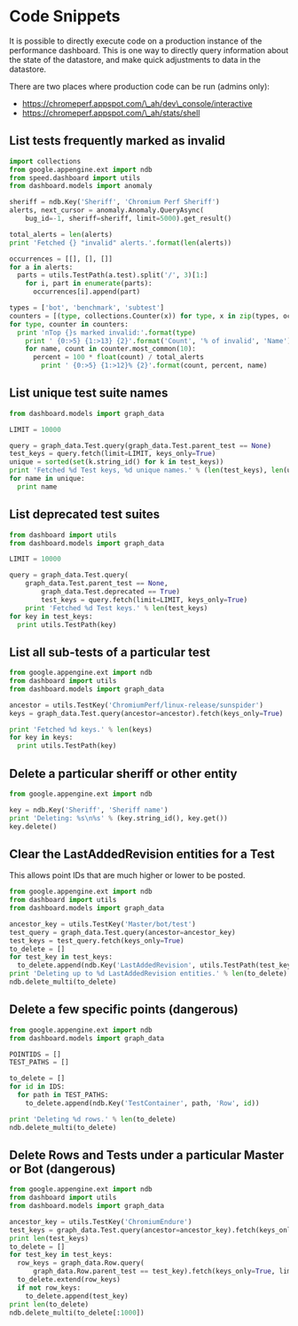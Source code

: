 # Code Snippets

It is possible to directly execute code on a production instance of the performance dashboard. This is one way to directly query information about the state of the datastore, and make quick adjustments to data in the datastore.

There are two places where production code can be run (admins only):

 - https://chromeperf.appspot.com/\_ah/dev\_console/interactive
 - https://chromeperf.appspot.com/\_ah/stats/shell

## List tests frequently marked as invalid

```python
import collections
from google.appengine.ext import ndb
from speed.dashboard import utils
from dashboard.models import anomaly

sheriff = ndb.Key('Sheriff', 'Chromium Perf Sheriff')
alerts, next_cursor = anomaly.Anomaly.QueryAsync(
    bug_id=-1, sheriff=sheriff, limit=5000).get_result()

total_alerts = len(alerts)
print 'Fetched {} "invalid" alerts.'.format(len(alerts))

occurrences = [[], [], []]
for a in alerts:
  parts = utils.TestPath(a.test).split('/', 3)[1:]
    for i, part in enumerate(parts):
      occurrences[i].append(part)

types = ['bot', 'benchmark', 'subtest']
counters = [(type, collections.Counter(x)) for type, x in zip(types, occurrences)]
for type, counter in counters:
  print 'nTop {}s marked invalid:'.format(type)
    print ' {0:>5} {1:>13} {2}'.format('Count', '% of invalid', 'Name')
    for name, count in counter.most_common(10):
      percent = 100 * float(count) / total_alerts
        print ' {0:>5} {1:>12}% {2}'.format(count, percent, name)
```

## List unique test suite names

```python
from dashboard.models import graph_data

LIMIT = 10000

query = graph_data.Test.query(graph_data.Test.parent_test == None)
test_keys = query.fetch(limit=LIMIT, keys_only=True)
unique = sorted(set(k.string_id() for k in test_keys))
print 'Fetched %d Test keys, %d unique names.' % (len(test_keys), len(unique))
for name in unique:
  print name
```

## List deprecated test suites

```python
from dashboard import utils
from dashboard.models import graph_data

LIMIT = 10000

query = graph_data.Test.query(
    graph_data.Test.parent_test == None,
        graph_data.Test.deprecated == True)
        test_keys = query.fetch(limit=LIMIT, keys_only=True)
    print 'Fetched %d Test keys.' % len(test_keys)
for key in test_keys:
  print utils.TestPath(key)
```

## List all sub-tests of a particular test

```python
from google.appengine.ext import ndb
from dashboard import utils
from dashboard.models import graph_data

ancestor = utils.TestKey('ChromiumPerf/linux-release/sunspider')
keys = graph_data.Test.query(ancestor=ancestor).fetch(keys_only=True)

print 'Fetched %d keys.' % len(keys)
for key in keys:
  print utils.TestPath(key)
```

## Delete a particular sheriff or other entity

```python
from google.appengine.ext import ndb

key = ndb.Key('Sheriff', 'Sheriff name')
print 'Deleting: %s\n%s' % (key.string_id(), key.get())
key.delete()
```

## Clear the LastAddedRevision entities for a Test

This allows point IDs that are much higher or lower to be posted.

```python
from google.appengine.ext import ndb
from dashboard import utils
from dashboard.models import graph_data

ancestor_key = utils.TestKey('Master/bot/test')
test_query = graph_data.Test.query(ancestor=ancestor_key)
test_keys = test_query.fetch(keys_only=True)
to_delete = []
for test_key in test_keys:
  to_delete.append(ndb.Key('LastAddedRevision', utils.TestPath(test_key)))
print 'Deleting up to %d LastAddedRevision entities.' % len(to_delete)
ndb.delete_multi(to_delete)
```

## Delete a few specific points (dangerous)

```python
from google.appengine.ext import ndb
from dashboard.models import graph_data

POINTIDS = []
TEST_PATHS = []

to_delete = []
for id in IDS:
  for path in TEST_PATHS:
    to_delete.append(ndb.Key('TestContainer', path, 'Row', id))

print 'Deleting %d rows.' % len(to_delete)
ndb.delete_multi(to_delete)
```

## Delete Rows and Tests under a particular Master or Bot (dangerous)

```python
from google.appengine.ext import ndb
from dashboard import utils
from dashboard.models import graph_data

ancestor_key = utils.TestKey('ChromiumEndure')
test_keys = graph_data.Test.query(ancestor=ancestor_key).fetch(keys_only=True)
print len(test_keys)
to_delete = []
for test_key in test_keys:
  row_keys = graph_data.Row.query(
      graph_data.Row.parent_test == test_key).fetch(keys_only=True, limit=100)
  to_delete.extend(row_keys)
  if not row_keys:
    to_delete.append(test_key)
print len(to_delete)
ndb.delete_multi(to_delete[:1000])
```
